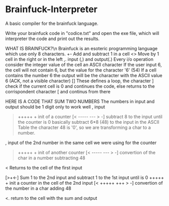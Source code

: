 # Brainfuck-Interpreter
A basic compiler for the brainfuck language.

Write your brainfuck code in "codice.txt" and open the exe file, which will interpreter the code and print out the results.

WHAT IS BRAINFUCK?\n
Brainfuck is an esoteric programming language which use only 8 characters.
+- Add and subtract 1 in a cell
<> Move by 1 cell in the right or in the left
,. input (,) and output(.)
   Every i/o operation consider the integer value of the cell an ASCII character
   If the user input 6, the cell will not contain 6, but the value for the character '6' (54)
   If a cell contains the number 6 the output will be the character with the ASCII value 6 (ACK, not a visible character)
\[] These defines a loop, the character ] check if the current cell is 0 and continues the code, else returns to the
   corrispondent character \[ and continus from there
   
HERE IS A CODE THAT SUM TWO NUMBERS
The numbers in input and output should be 1 digit only to work well
  ,                         input
  >+++++ +                  init of a counter 
  \[< ----- --- > -]		      subtract 8 to the input until the counter is 0
                            basically subtract 6*8 (48) to the input
                            in the ASCII Table the character 48 is '0',
                            so we are transforming a char to a number.
                            
  ,                         input of the 2nd number in the same cell we were using for the counter
  >+++++ +                  init of another counter
  \[< ----- --- > -]         convertion of the char in a number subtracting 48
  
  <                         Returns to the cell of the first input
  
  \[>+<-]                    Sum 1 to the 2nd input and subtract 1 to the 1st input until is 0
  +++++ +                   init a counter in the cell of the 2nd input
  \[< +++++ +++ > -]         convertion of the number in a char adding 48
  
  <.                        return to the cell with the sum and output
